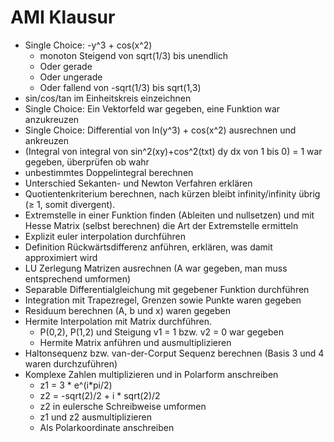 # AMI Klausur

- Single Choice: -y^3 + cos(x^2)
    - monoton Steigend von sqrt(1/3) bis unendlich
    - Oder gerade
    - Oder ungerade
    - Oder fallend von -sqrt(1/3) bis sqrt(1,3)
- sin/cos/tan im Einheitskreis einzeichnen
- Single Choice: Ein Vektorfeld war gegeben, eine Funktion war anzukreuzen
- Single Choice: Differential von ln(y^3) + cos(x^2) ausrechnen und ankreuzen
- (Integral von integral von sin^2(xy)+cos^2(txt) dy dx von 1 bis 0) = 1 war gegeben, überprüfen ob wahr
- unbestimmtes Doppelintegral berechnen
- Unterschied Sekanten- und Newton Verfahren erklären
- Quotientenkriterium berechnen, nach kürzen bleibt infinity/infinity übrig (≥ 1, somit divergent).
- Extremstelle in einer Funktion finden (Ableiten und nullsetzen) und mit Hesse Matrix (selbst berechnen) die Art der Extremstelle ermitteln
- Explizit euler interpolation durchführen
- Definition Rückwärtsdifferenz anführen, erklären, was damit approximiert wird
- LU Zerlegung Matrizen ausrechnen (A war gegeben, man muss entsprechend umformen)
- Separable Differentialgleichung mit gegebener Funktion durchführen
- Integration mit Trapezregel, Grenzen sowie Punkte waren gegeben
- Residuum berechnen (A, b und x) waren gegeben
- Hermite Interpolation mit Matrix durchführen.
    - P(0,2), P(1,2) und Steigung v1 = 1 bzw. v2 = 0 war gegeben
    - Hermite Matrix anführen und ausmultiplizieren
- Haltonsequenz bzw. van-der-Corput Sequenz berechnen (Basis 3 und 4 waren durchzuführen)
- Komplexe Zahlen multiplizieren und in Polarform anschreiben
    - z1 = 3 * e^(i*pi/2)
    - z2 = -sqrt(2)/2 + i * sqrt(2)/2
    - z2 in eulersche Schreibweise umformen
    - z1 und z2 ausmultiplizieren
    - Als Polarkoordinate anschreiben